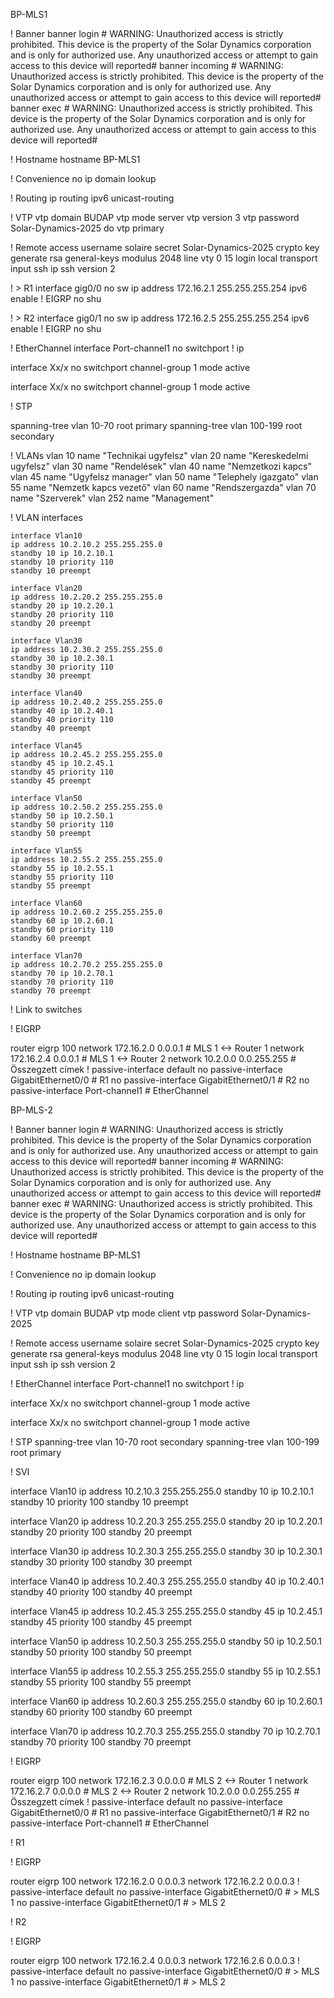 BP-MLS1

! Banner
banner login # WARNING: Unauthorized access is strictly prohibited. This device is the property of the Solar Dynamics corporation and is only for authorized use. Any unauthorized access or attempt to gain access to this device will reported#
banner incoming # WARNING: Unauthorized access is strictly prohibited. This device is the property of the Solar Dynamics corporation and is only for authorized use. Any unauthorized access or attempt to gain access to this device will reported#
banner exec # WARNING: Unauthorized access is strictly prohibited. This device is the property of the Solar Dynamics corporation and is only for authorized use. Any unauthorized access or attempt to gain access to this device will reported#

! Hostname
hostname BP-MLS1



! Convenience
no ip domain lookup

! Routing
ip routing
ipv6 unicast-routing

! VTP
vtp domain BUDAP
vtp mode server
vtp version 3
vtp password Solar-Dynamics-2025
do vtp primary

! Remote access
username solaire secret Solar-Dynamics-2025
crypto key generate rsa general-keys modulus 2048
line vty 0 15
login local
transport input ssh
ip ssh version 2


! > R1
interface gig0/0
    no sw
    ip address 172.16.2.1 255.255.255.254
    ipv6 enable
    ! EIGRP
    no shu

! > R2
interface gig0/1
    no sw
    ip address 172.16.2.5 255.255.255.254
    ipv6 enable
    ! EIGRP
    no shu

! EtherChannel
interface Port-channel1
 no switchport
 ! ip

interface Xx/x
 no switchport
 channel-group 1 mode active

interface Xx/x
 no switchport
 channel-group 1 mode active


! STP

spanning-tree vlan 10-70 root primary
spanning-tree vlan 100-199 root secondary


! VLANs
	vlan 10
	    name "Technikai ugyfelsz"
    vlan 20
	    name "Kereskedelmi ugyfelsz"
    vlan 30
	    name "Rendelések"
    vlan 40
	    name "Nemzetkozi kapcs"
    vlan 45
	    name "Ugyfelsz manager"
    vlan 50
	    name "Telephely igazgato"
    vlan 55
	    name "Nemzetk kapcs vezető"
    vlan 60
	    name "Rendszergazda"
    vlan 70
	    name "Szerverek"
    vlan 252
        name "Management"


! VLAN interfaces


    interface Vlan10
    ip address 10.2.10.2 255.255.255.0
    standby 10 ip 10.2.10.1
    standby 10 priority 110
    standby 10 preempt

    interface Vlan20
    ip address 10.2.20.2 255.255.255.0
    standby 20 ip 10.2.20.1
    standby 20 priority 110
    standby 20 preempt

    interface Vlan30
    ip address 10.2.30.2 255.255.255.0
    standby 30 ip 10.2.30.1
    standby 30 priority 110
    standby 30 preempt

    interface Vlan40
    ip address 10.2.40.2 255.255.255.0
    standby 40 ip 10.2.40.1
    standby 40 priority 110
    standby 40 preempt

    interface Vlan45
    ip address 10.2.45.2 255.255.255.0
    standby 45 ip 10.2.45.1
    standby 45 priority 110
    standby 45 preempt

    interface Vlan50
    ip address 10.2.50.2 255.255.255.0
    standby 50 ip 10.2.50.1
    standby 50 priority 110
    standby 50 preempt

    interface Vlan55
    ip address 10.2.55.2 255.255.255.0
    standby 55 ip 10.2.55.1
    standby 55 priority 110
    standby 55 preempt

    interface Vlan60
    ip address 10.2.60.2 255.255.255.0
    standby 60 ip 10.2.60.1
    standby 60 priority 110
    standby 60 preempt

    interface Vlan70
    ip address 10.2.70.2 255.255.255.0
    standby 70 ip 10.2.70.1
    standby 70 priority 110
    standby 70 preempt

! Link to switches

! EIGRP

router eigrp 100
 network 172.16.2.0 0.0.0.1  # MLS 1 <-> Router 1
 network 172.16.2.4 0.0.0.1  # MLS 1 <-> Router 2
 network 10.2.0.0 0.0.255.255  # Összegzett címek
 ! passive-interface default
 no passive-interface GigabitEthernet0/0 # R1
 no passive-interface GigabitEthernet0/1  # R2
 no passive-interface Port-channel1  # EtherChannel





BP-MLS-2

! Banner
banner login # WARNING: Unauthorized access is strictly prohibited. This device is the property of the Solar Dynamics corporation and is only for authorized use. Any unauthorized access or attempt to gain access to this device will reported#
banner incoming # WARNING: Unauthorized access is strictly prohibited. This device is the property of the Solar Dynamics corporation and is only for authorized use. Any unauthorized access or attempt to gain access to this device will reported#
banner exec # WARNING: Unauthorized access is strictly prohibited. This device is the property of the Solar Dynamics corporation and is only for authorized use. Any unauthorized access or attempt to gain access to this device will reported#

! Hostname
hostname BP-MLS1



! Convenience
no ip domain lookup

! Routing
ip routing
ipv6 unicast-routing

! VTP
vtp domain BUDAP
vtp mode client
vtp password Solar-Dynamics-2025

! Remote access
username solaire secret Solar-Dynamics-2025
crypto key generate rsa general-keys modulus 2048
line vty 0 15
login local
transport input ssh
ip ssh version 2

! EtherChannel
interface Port-channel1
 no switchport
 ! ip

interface Xx/x
 no switchport
 channel-group 1 mode active

interface Xx/x
 no switchport
 channel-group 1 mode active


! STP
spanning-tree vlan 10-70 root secondary
spanning-tree vlan 100-199 root primary


! SVI


interface Vlan10
 ip address 10.2.10.3 255.255.255.0
 standby 10 ip 10.2.10.1
 standby 10 priority 100
 standby 10 preempt

interface Vlan20
 ip address 10.2.20.3 255.255.255.0
 standby 20 ip 10.2.20.1
 standby 20 priority 100
 standby 20 preempt

interface Vlan30
 ip address 10.2.30.3 255.255.255.0
 standby 30 ip 10.2.30.1
 standby 30 priority 100
 standby 30 preempt

interface Vlan40
 ip address 10.2.40.3 255.255.255.0
 standby 40 ip 10.2.40.1
 standby 40 priority 100
 standby 40 preempt

interface Vlan45
 ip address 10.2.45.3 255.255.255.0
 standby 45 ip 10.2.45.1
 standby 45 priority 100
 standby 45 preempt

interface Vlan50
 ip address 10.2.50.3 255.255.255.0
 standby 50 ip 10.2.50.1
 standby 50 priority 100
 standby 50 preempt

interface Vlan55
 ip address 10.2.55.3 255.255.255.0
 standby 55 ip 10.2.55.1
 standby 55 priority 100
 standby 55 preempt

interface Vlan60
 ip address 10.2.60.3 255.255.255.0
 standby 60 ip 10.2.60.1
 standby 60 priority 100
 standby 60 preempt

interface Vlan70
 ip address 10.2.70.3 255.255.255.0
 standby 70 ip 10.2.70.1
 standby 70 priority 100
 standby 70 preempt

! EIGRP

router eigrp 100
 network 172.16.2.3 0.0.0.0  # MLS 2 <-> Router 1
 network 172.16.2.7 0.0.0.0  # MLS 2 <-> Router 2
 network 10.2.0.0 0.0.255.255  # Összegzett címek
 ! passive-interface default
 no passive-interface GigabitEthernet0/0  # R1
 no passive-interface GigabitEthernet0/1  # R2
 no passive-interface Port-channel1  # EtherChannel







! R1

! EIGRP

router eigrp 100
 network 172.16.2.0 0.0.0.3
 network 172.16.2.2 0.0.0.3
 ! passive-interface default
 no passive-interface GigabitEthernet0/0  # > MLS 1
 no passive-interface GigabitEthernet0/1  # > MLS 2




! R2

! EIGRP

router eigrp 100
 network 172.16.2.4 0.0.0.3
 network 172.16.2.6 0.0.0.3
 ! passive-interface default
 no passive-interface GigabitEthernet0/0  # > MLS 1
 no passive-interface GigabitEthernet0/1  # > MLS 2